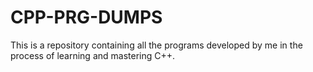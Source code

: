 # CPP-PRG-DUMPS
This is a repository containing all the programs developed by me in the process of learning and mastering C++.

